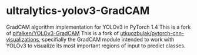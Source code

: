 # ultralytics-yolov3-GradCAM
GradCAM algorithm implementation for YOLOv3 in PyTorch 1.4
This is a fork of [pifalken/YOLOv3-GradCAM](https://github.com/pifalken/YOLOv3-GradCAM)
This is a fork of [utkuozbulak/pytorch-cnn-visualizations](https://github.com/utkuozbulak/pytorch-cnn-visualizations), specifially the GradCAM module intended to work with YOLOv3 to visualize its most important regions of input to predict classes.
